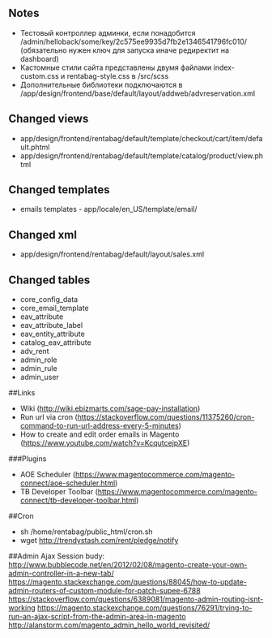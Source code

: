 ## Notes
- Тестовый контроллер админки, если понадобится /admin/helloback/some/key/2c575ee9935d7fb2e1346541796fc010/ (обязательно нужен ключ для запуска иначе редиректит на dashboard)
- Кастомные стили сайта представлены двумя файлами index-custom.css и rentabag-style.css в /src/scss
- Дополнительные библиотеки подключаются в /app/design/frontend/base/default/layout/addweb/advreservation.xml


## Changed views
- app/design/frontend/rentabag/default/template/checkout/cart/item/default.phtml
- app/design/frontend/rentabag/default/template/catalog/product/view.phtml


## Changed templates
- emails templates - app/locale/en_US/template/email/


## Changed xml
- app/design/frontend/rentabag/default/layout/sales.xml


## Changed tables
- core_config_data
- core_email_template 
- eav_attribute
- eav_attribute_label
- eav_entity_attribute
- catalog_eav_attribute
- adv_rent
- admin_role
- admin_rule
- admin_user

##Links
- Wiki (http://wiki.ebizmarts.com/sage-pay-installation)
- Run url via cron (https://stackoverflow.com/questions/11375260/cron-command-to-run-url-address-every-5-minutes)
- How to create and edit order emails in Magento (https://www.youtube.com/watch?v=KcqutcejpXE)

###Plugins
- AOE Scheduler (https://www.magentocommerce.com/magento-connect/aoe-scheduler.html)
- TB Developer Toolbar (https://www.magentocommerce.com/magento-connect/tb-developer-toolbar.html)

##Cron
- sh /home/rentabag/public_html/cron.sh
- wget http://trendystash.com/rent/pledge/notify

##Admin Ajax
Session budy:
http://www.bubblecode.net/en/2012/02/08/magento-create-your-own-admin-controller-in-a-new-tab/
https://magento.stackexchange.com/questions/88045/how-to-update-admin-routers-of-custom-module-for-patch-supee-6788
https://stackoverflow.com/questions/6389081/magento-admin-routing-isnt-working
https://magento.stackexchange.com/questions/76291/trying-to-run-an-ajax-script-from-the-admin-area-in-magento
http://alanstorm.com/magento_admin_hello_world_revisited/